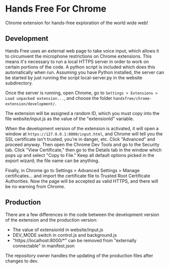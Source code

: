 Hands Free For Chrome
=========

Chrome extension for hands-free exploration of the world wide web!


Development
-----------

Hands Free uses an external web page to take voice input, which allows it to circumvent the microphone restrictions on Chrome extensions. This means it's necessary to run a local HTTPS server in order to work on certain portions of the code. A python script is included which does this automatically when run. Assuming you have Python installed, the server can be started by just running the script local-server.py in the website subdirectory.

Once the server is running, open Chrome, go to `Settings > Extensions > Load unpacked extension...`, and choose the folder `handsfree/chrome-extension/development/`.

The extension will be assigned a random ID, which you must copy into the file website/input.js as the value of the "extensionId" variable.

When the development version of the extension is activated, it will open a window at `https://127.0.0.1:8000/input.html`, and Chrome will tell you the SSL certificate isn't trusted, you're in danger, etc. Click "Advanced" and proceed anyway. Then open the Chrome Dev Tools and go to the Security tab. Click "View Certificate," then go to the Details tab in the window which pops up and select "Copy to File." Keep all default options picked in the export wizard; the file name can be anything.

Finally, in Chrome go to Settings > Advanced Settings > Manage certificates... and import the certificate file to Trusted Root Certificate Authorities. Now the page will be accepted as valid HTTPS, and there will be no warning from Chrome.


Production
----------

There are a few differences in the code between the development version of the extension and the production version:

* The value of extensionId in website/input.js
* DEV_MODE switch in control.js and background.js
* "https://localhost:8000/*" can be removed from "externally connectable" in manifest.json

The repository owner handles the updating of the production files after changes to dev.